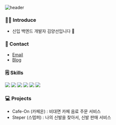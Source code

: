 ![header](https://capsule-render.vercel.app/api?type=waving&height=200&text=Welcome!&fontsize=15&fontColor=FFFFFF)
### 🙋‍♀️ Introduce
- 신입 백엔드 개발자 김양선입니다 🙂

### 🤙 Contact
- [Email](blueskyee52@gmail.com)
- [Blog](https://sundroiod.tistory.com/)
  
### 🗒️ Skills
<img src="https://img.shields.io/badge/Java-4479A1?style=for-the-badge&logo=java&logoColor=white"> <img src="https://img.shields.io/badge/Spring Boot-6DB33F?style=for-the-badge&logo=springboot&logoColor=white">
<img src="https://img.shields.io/badge/Spring Security-6DB33F?style=for-the-badge&logo=springsecurity&logoColor=white">
<img src="https://img.shields.io/badge/MySQL-4479A1?style=for-the-badge&logo=mysql&logoColor=white">
 <img src="https://img.shields.io/badge/Java Script-F7DF1E?style=for-the-badge&logo=javascript&logoColor=white">
<img src="https://img.shields.io/badge/php-6C78AF?style=for-the-badge&logo=phpmyadmin&logoColor=white">

### 💻 Projects
- Cafe-On (카페온) : 비대면 카페 음료 주문 서비스
- Steper (스텝퍼) : 나의 신발을 찾아서, 신발 판매 서비스


